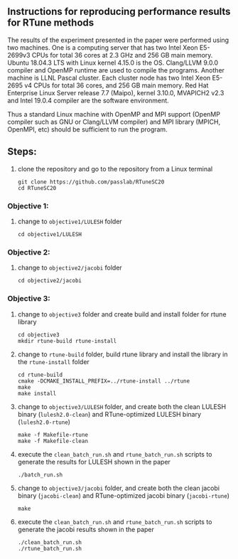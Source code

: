 ## Instructions for reproducing performance results for RTune methods

The results of the experiment presented in the paper were performed using two machines. One  is  a computing  server  that  has  two  Intel  Xeon  E5-2699v3  CPUs for total 36 cores at 2.3 GHz and 256 GB main memory. Ubuntu 18.04.3 LTS with Linux kernel 4.15.0  is  the  OS.  Clang/LLVM  9.0.0  compiler  and  OpenMP runtime  are  used  to  compile  the  programs. Another machine is LLNL Pascal  cluster.  Each  cluster  node  has  two  Intel  Xeon  E5-2695 v4 CPUs for total 36 cores, and 256 GB main memory. Red  Hat  Enterprise  Linux  Server  release  7.7  (Maipo),  kernel 3.10.0,  MVAPICH2  v2.3  and  Intel  19.0.4  compiler  are  the software environment.

Thus a standard Linux machine with OpenMP and MPI support (OpenMP compiler such as GNU or Clang/LLVM compiler)
and MPI library (MPICH, OpenMPI, etc) should be sufficient to run the program. 

## Steps:
1. clone the repository and go to the repository from a Linux terminal

    ```
    git clone https://github.com/passlab/RTuneSC20
    cd RTuneSC20
    ```

### Objective 1: 

1. change to `objective1/LULESH` folder

    ```
    cd objective1/LULESH
    
    ```

### Objective 2:

1. change to `objective2/jacobi` folder
    ```
    cd objective2/jacobi
    
    ```

### Objective 3: 

1. change to `objective3` folder and create build and install folder for rtune library
    ```
    cd objective3
    mkdir rtune-build rtune-install
    ```
1. change to `rtune-build` folder, build rtune library and install the library in the `rtune-install` folder
    ```
    cd rtune-build
    cmake -DCMAKE_INSTALL_PREFIX=../rtune-install ../rtune 
    make
    make install

    ```
1. change to `objective3/LULESH` folder, and create both the clean LULESH binary (`lulesh2.0-clean`) and RTune-optimized LULESH binary (`lulesh2.0-rtune`)

    ```
    make -f Makefile-rtune 
    make -f Makefile-clean
    ```
1. execute the `clean_batch_run.sh` and `rtune_batch_run.sh` scripts to generate the results for LULESH shown in the paper

    ```
    ./batch_run.sh
    ```
1. change to `objective3/jacobi` folder, and create both the clean jacobi binary (`jacobi-clean`) and RTune-optimized jacobi binary (`jacobi-rtune`)
    ```
    make
    ```
1. execute the `clean_batch_run.sh` and `rtune_batch_run.sh` scripts to generate the jacobi results shown in the paper
    ```
    ./clean_batch_run.sh
    ./rtune_batch_run.sh
    ```
    
